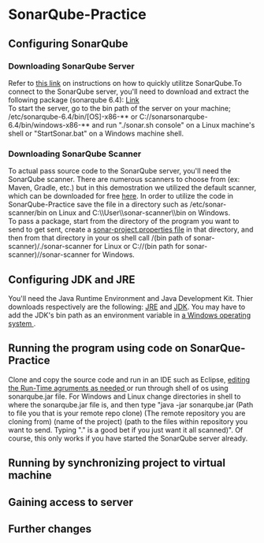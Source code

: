 
<body>
<h1>SonarQube-Practice</h>
<h2>Configuring SonarQube</h2>
<h3> Downloading SonarQube Server </h3>
<p>Refer to <a href ="https://docs.sonarqube.org/display/SONAR/Get+Started+in+Two+Minutes">this link</a> on instructions on how to quickly utilitze SonarQube.To connect to the SonarQube server, you'll need to download and extract the following package (sonarqube 6.4): <a href = https://www.sonarqube.org/downloads/>Link</a> </br>
To start the server, go to the bin path of the server on your machine; /etc/sonarqube-6.4/bin/[OS]-x86-** or C://sonarsonarqube-6.4/bin/windows-x86-** and run "./sonar.sh console" on a Linux machine's shell or "StartSonar.bat" on a Windows machine shell. </br>
</p>
<h3> Downloading SonarQube Scanner </h3>
<p>To actual pass source code to the SonarQube server, you'll need the SonarQube scanner. There are numerous scanners to choose from (ex: Maven, Gradle, etc.) but in this demostration we utilized the default scanner, which can be downloaded for free <a href = "https://docs.sonarqube.org/display/SCAN/Analyzing+with+SonarQube+Scanner">here</a>. In order to utilize the code in SonarQube-Practice save the file in a directory such as /etc/sonar-scanner/bin on Linux and C:\\User\\sonar-scanner\\bin on Windows. </br>
To pass a package, start from the directory of the program you want to send to get sent, create a <a href = "https://docs.sonarqube.org/display/SCAN/Analyzing+with+SonarQube+Scanner">sonar-project.properties file</a> in that directory, and then from that directory in your os shell call /(bin path of sonar-scanner)/./sonar-scanner for Linux or C://(bin path for sonar-scanner)//sonar-scanner for Windows. </p>
<h2>Configuring JDK and JRE</h2>
<p>You'll need the Java Runtime Environment and Java Development Kit. Thier downloads respectively are the following: <a href ="http://www.oracle.com/technetwork/java/javase/downloads/jre8-downloads-2133155.html">JRE</a> and <a href ="http://www.oracle.com/technetwork/java/javase/downloads/jdk8-downloads-2133151.html">JDK</a>. You may have to add the JDK's bin path as an environment variable in <a href ="https://www.java.com/en/download/help/path.xml"> a Windows operating system </a>. 
<h2>Running the program using code on SonarQue-Practice</h2>
<p>Clone and copy the source code and run in an IDE such as Eclipse, <a href = "http://www.cs.colostate.edu/helpdocs/eclipseCommLineArgs.html"> editing the Run-Time agruments as needed </a> or run through shell of os using sonarqube.jar file. For Windows and Linux change directories in shell to where the sonarqube.jar file is, and then type 
"java -jar sonarqube.jar (Path to file you that is your remote repo clone) (The remote repository you are cloning from) (name of the project) (path to the files within repository you want to send. Typing "." is a good bet if you just want it all scanned)". Of course, this only works if you have started the SonarQube server already. </p>

<h2> Running by synchronizing project to virtual machine</h2>

<h2>Gaining access to server</h2>

<h2> Further changes</h2>
